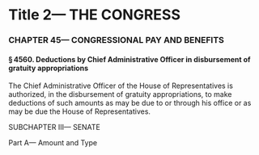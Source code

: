 
# Title 2— THE CONGRESS
### CHAPTER 45— CONGRESSIONAL PAY AND BENEFITS
#### § 4560. Deductions by Chief Administrative Officer in disbursement of gratuity appropriations

The Chief Administrative Officer of the House of Representatives is authorized, in the disbursement of gratuity appropriations, to make deductions of such amounts as may be due to or through his office or as may be due the House of Representatives.

SUBCHAPTER III— SENATE

Part A— Amount and Type
